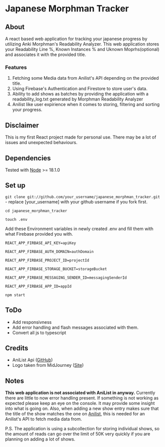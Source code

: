 # Japanese Morphman Tracker

## About
A react based web application for tracking your japanese progress by utilizing Anki Morphman's Readability Analyzer. This web application stores your Readability Line %, Known Instances % and Uknown Moprhs(optional) and associates it with the provided title.

### Features
  1. Fetching some Media data from Anilist's API depending on the provided title.
  2. Using Firebase's Authentication and Firestore to store user's data.
  3. Ability to add shows as batches by providing the application with a readability_log.txt generated by Morphman Readability Analyzer
  4. Anilist like user expirience when it comes to storing, filtering and sorting your progress.

## Disclaimer
This is my first React project made for personal use. There may be a lot of issues and unexpected behaviours.

## Dependencies
Tested with [Node](https://nodejs.org/en/) >= 18.1.0

## Set up
`git clone git://github.com/your_username/japanese_morphman_tracker.git` - replace [your_username] with your github username if you fork first.

`cd japanese_morphman_tracker`

`touch .env`

Add these Environment variables in newly created .env and fill them with what Firebase provided you with.

`REACT_APP_FIRBASE_API_KEY=apiKey`

`REACT_APP_FIRBASE_AUTH_DOMAIN=authDomain`

`REACT_APP_FIRBASE_PROJECT_ID=projectId`

`REACT_APP_FIRBASE_STORAGE_BUCKET=storageBucket`

`REACT_APP_FIRBASE_MESSAGING_SENDER_ID=messagingSenderId`

`REACT_APP_FIRBASE_APP_ID=appId`

`npm start`

## ToDo
- Add responsivness
- Add error handling and flash messages associated with them.
- Convert all js to typescript

## Credits
 - AniList Api ([GitHub](https://github.com/AniList/ApiV2-GraphQL-Docs))
 - Logo taken from MidJourney ([Site](https://www.midjourney.com/showcase/))
 
## Notes
**This web application is not associated with AniList in anyway.**
Currently there are little to now error handling present. If something is not working as expected please keep an eye on the console. It may provide some insight into what is going on. Also, when adding a new show entry makes sure that the title of the show matches the one on [Anilist](https://anilist.co/), this is needed for an Anilist's API to fetch media data from.

P.S. The application is using a subcollection for storing individual shows, so the amount of reads can go over the limit of 50K very quickly if you are planning on adding a lot of shows.  
